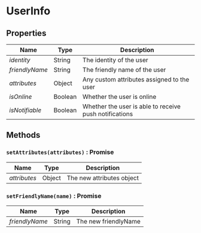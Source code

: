 # UserInfo

## Properties
|Name |Type |Description |
|--- |--- |--- |
|*identity*|String|The identity of the user
|*friendlyName*|String|The friendly name of the user
|*attributes*|Object|Any custom attributes assigned to the user
|*isOnline*|Boolean|Whether the user is online
|*isNotifiable*|Boolean|Whether the user is able to receive push notifications

## Methods

### `setAttributes(attributes)` : Promise
|Name |Type |Description |
|--- |--- |--- |
|*attributes*|Object|The new attributes object

### `setFriendlyName(name)` : Promise
|Name |Type |Description |
|--- |--- |--- |
|*friendlyName*|String|The new friendlyName
